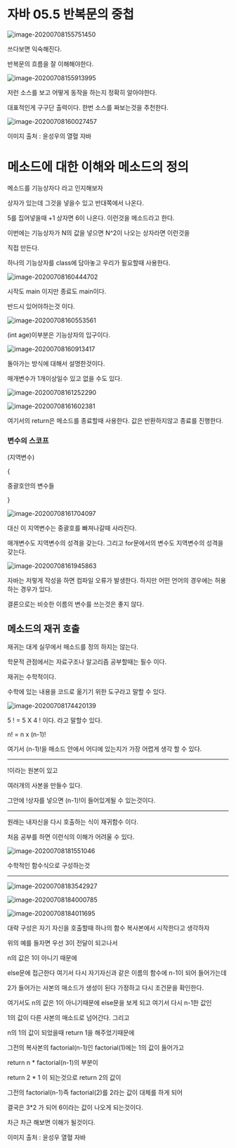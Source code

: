 # 자바 05.5  반복문의 중첩

![image-20200708155751450](5.%20%EC%9E%90%EB%B0%94%2005.5%20%EB%B0%98%EB%B3%B5%EB%AC%B8%EC%9D%98%20%EC%A4%91%EC%B2%A9.assets/image-20200708155751450.png)

쓰다보면 익숙해진다. 

반복문의 흐름을 잘 이해해야한다. 

![image-20200708155913995](5.%20%EC%9E%90%EB%B0%94%2005.5%20%EB%B0%98%EB%B3%B5%EB%AC%B8%EC%9D%98%20%EC%A4%91%EC%B2%A9.assets/image-20200708155913995.png)

 저런 소스를 보고 어떻게 동작을 하는지 정확히 알아야한다. 

대표적인게 구구단 출력이다. 한번 소스를 짜보는것을 추천한다. 

![image-20200708160027457](5.%20%EC%9E%90%EB%B0%94%2005.5%20%EB%B0%98%EB%B3%B5%EB%AC%B8%EC%9D%98%20%EC%A4%91%EC%B2%A9.assets/image-20200708160027457.png)



이미지 출처  : 윤성우의 열혈 자바



# 메소드에 대한 이해와 메소드의 정의 



메소드를 기능상자다 라고 인지해보자

상자가 있는데 그것을 넣을수 있고 반대쪽에서 나온다. 

 5를 집어넣을때 +1 상자면 6이 나온다. 이런것을 메소드라고 한다. 



이번에는 기능상자가 N의 값을 넣으면 N^2이 나오는 상자라면 이런것을 

직접 만든다. 

하나의 기능상자를 class에 담아놓고 우리가 필요할때 사용한다. 



![image-20200708160444702](5.%20%EC%9E%90%EB%B0%94%2005.5%20%EB%B0%98%EB%B3%B5%EB%AC%B8%EC%9D%98%20%EC%A4%91%EC%B2%A9.assets/image-20200708160444702.png)

시작도 main  이지만 종료도 main이다. 

반드시 있어야하는것 이다. 

![image-20200708160553561](5.%20%EC%9E%90%EB%B0%94%2005.5%20%EB%B0%98%EB%B3%B5%EB%AC%B8%EC%9D%98%20%EC%A4%91%EC%B2%A9.assets/image-20200708160553561.png)

(int age)이부분은 기능상자의 입구이다. 

![image-20200708160913417](5.%20%EC%9E%90%EB%B0%94%2005.5%20%EB%B0%98%EB%B3%B5%EB%AC%B8%EC%9D%98%20%EC%A4%91%EC%B2%A9.assets/image-20200708160913417.png)

돌아가는 방식에 대해서 설명한것이다. 



매개변수가 1개이상일수 있고 없을 수도 있다. 

![image-20200708161252290](5.%20%EC%9E%90%EB%B0%94%2005.5%20%EB%B0%98%EB%B3%B5%EB%AC%B8%EC%9D%98%20%EC%A4%91%EC%B2%A9.assets/image-20200708161252290.png)

![image-20200708161602381](5.%20%EC%9E%90%EB%B0%94%2005.5%20%EB%B0%98%EB%B3%B5%EB%AC%B8%EC%9D%98%20%EC%A4%91%EC%B2%A9.assets/image-20200708161602381.png)

여기서의 return은 메소드를 종료할때 사용한다. 값은 반환하지않고 종료를 진행한다.



### 변수의 스코프

(지역변수)

{

중괄호안의 변수들

}

![image-20200708161704097](5.%20%EC%9E%90%EB%B0%94%2005.5%20%EB%B0%98%EB%B3%B5%EB%AC%B8%EC%9D%98%20%EC%A4%91%EC%B2%A9.assets/image-20200708161704097.png)

대신 이 지역변수는 중괄호를 빠져나갈때 사라진다. 

 매개변수도 지역변수의 성격을 갖는다. 그리고 for문에서의 변수도 지역변수의 성격을 갖는다. 

![image-20200708161945863](5.%20%EC%9E%90%EB%B0%94%2005.5%20%EB%B0%98%EB%B3%B5%EB%AC%B8%EC%9D%98%20%EC%A4%91%EC%B2%A9.assets/image-20200708161945863.png)

자바는 저렇게 작성을 하면 컴파일 오류가 발생한다. 하지만 어떤 언어의 경우에는 허용하는 경우가 있다. 

결론으로는 비슷한 이름의 변수를 쓰는것은 좋지 않다. 



## 메소드의 재귀 호출

재귀는 대게 실무에서 매소드를 정의 하지는 않는다.

학문적 관점에서는 자료구조나 알고리즘 공부할때는 필수 이다.



재귀는 수학적이다. 

수학에 있는 내용을 코드로 옮기기 위한 도구라고 말할 수 있다.

![image-20200708174420139](5.%20%EC%9E%90%EB%B0%94%2005.5%20%EB%B0%98%EB%B3%B5%EB%AC%B8%EC%9D%98%20%EC%A4%91%EC%B2%A9.assets/image-20200708174420139.png)

 

5 !  = 5 X 4 ! 이다. 라고 말할수 있다. 

n! = n x (n-1)!

여기서 (n-1)!을 매소드 안에서 어디에 있는지가 가장 어렵게 생각 할 수 있다. 

---

!이라는 원본이 있고 

여러개의 사본을 만들수 있다. 

그안에 !상자를 넣으면  (n-1)!이 들어있게될 수 있는것이다.  

---

원래는 내자신을 다시 호출하는 식이 재귀함수 이다. 

처음 공부를 하면 이런식의 이해가 어려울 수 있다. 

![image-20200708181551046](5.%20%EC%9E%90%EB%B0%94%2005.5%20%EB%B0%98%EB%B3%B5%EB%AC%B8%EC%9D%98%20%EC%A4%91%EC%B2%A9.assets/image-20200708181551046.png)

수학적인 함수식으로 구성하는것 

---

![image-20200708183542927](5.%20%EC%9E%90%EB%B0%94%2005.5%20%EB%B0%98%EB%B3%B5%EB%AC%B8%EC%9D%98%20%EC%A4%91%EC%B2%A9.assets/image-20200708183542927.png)

 

![image-20200708184000785](5.%20%EC%9E%90%EB%B0%94%2005.5%20%EB%B0%98%EB%B3%B5%EB%AC%B8%EC%9D%98%20%EC%A4%91%EC%B2%A9.assets/image-20200708184000785.png)

![image-20200708184011695](5.%20%EC%9E%90%EB%B0%94%2005.5%20%EB%B0%98%EB%B3%B5%EB%AC%B8%EC%9D%98%20%EC%A4%91%EC%B2%A9.assets/image-20200708184011695.png)

대략 구성은 자기 자신을 호출할때 하나의 함수 복사본에서 시작한다고 생각하자 

위의 예를 들자면 우선 3이 전달이 되고나서 

n의 값은 1이 아니기 때문에 

else문에 접근한다 여기서 다시 자기자신과 같은 이름의 함수에 n-1이 되어 들어가는데 

2가 들어가는 사본의 매소드가 생성이 된다 가정하고 다시 조건문을 확인한다. 

여기서도 n의 값은 1이 아니기때문에 else문을 보게 되고 여기서 다시 n-1한 값인 

1의 값이 다른 사본의 매소드로 넘어간다. 그리고 

n의 1의 값이 되었을때 return 1을 해주었기때문에 

그전의 복사본의 factorial(n-1)인 factorial(1)에는 1의 값이 들어가고 

return n * factorial(n-1)의 부분이  

return 2 * 1 이 되는것으로 return 2의 값이 

그전의 factorial(n-1)즉 factorial(2)를 2라는 값이 대체를 하게 되어 

결국은 3*2 가 되어 6이라는 값이 나오게 되는것이다. 

차근 차근 해보면 이해가 될것이다. 





이미지 출처 : 윤성우 열혈 자바

